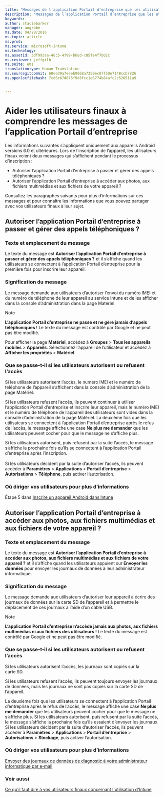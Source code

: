```yaml
---
title: "Messages de l’application Portail d’entreprise que les utilisateurs peuvent voir | Microsoft Intune"
description: "Messages de l’application Portail d’entreprise que les utilisateurs finaux d’Intune peuvent voir"
keywords: 
author: staciebarker
manager: angrobe
ms.date: 04/28/2016
ms.topic: article
ms.prod: 
ms.service: microsoft-intune
ms.technology: 
ms.assetid: 3df993aa-48c5-4799-b68d-c85fe4f7b02c
ms.reviewer: jeffgilb
ms.suite: ems
translationtype: Human Translation
ms.sourcegitcommit: 60ee39a7eeeb9068a7350ec87f60e7148ccb7826
ms.openlocfilehash: 7cd6c67d875f9d8fcc1e6774b84afc2c526511a9


---
```


# Aider les utilisateurs finaux à comprendre les messages de l’application Portail d’entreprise

Les informations suivantes s’appliquent uniquement aux appareils Android versions 6.0 et ultérieures. Lors de l’inscription de l’appareil, les utilisateurs finaux voient deux messages qui s’affichent pendant le processus d’inscription :

- Autoriser l’application Portail d’entreprise à passer et gérer des appels téléphoniques ?
- Autoriser l’application Portail d’entreprise à accéder aux photos, aux fichiers multimédias et aux fichiers de votre appareil ?

Consultez les paragraphes suivants pour plus d’informations sur ces messages et pour connaître les informations que vous pouvez partager avec vos utilisateurs finaux à leur sujet.

## Autoriser l’application Portail d’entreprise à passer et gérer des appels téléphoniques ?

### Texte et emplacement du message
Le texte du message est **Autoriser l’application Portail d’entreprise à passer et gérer des appels téléphoniques ?** et il s’affiche quand les utilisateurs se connectent à l’application Portail d’entreprise pour la première fois pour inscrire leur appareil.

### Signification du message
Le message demande aux utilisateurs d’autoriser l’envoi du numéro IMEI et du numéro de téléphone de leur appareil au service Intune et de les afficher dans la console d’administration dans la page Matériel.

> [!NOTE]
> **L’application Portail d’entreprise ne passe et ne gère jamais d’appels téléphoniques !** Le texte du message est contrôlé par Google et ne peut pas être modifié.

Pour afficher la page **Matériel**, accédez à **Groupes** > **Tous les appareils mobiles** > **Appareils**. Sélectionnez l’appareil de l’utilisateur et accédez à **Afficher les propriétés** > **Matériel**.

### Que se passe-t-il si les utilisateurs autorisent ou refusent l’accès
Si les utilisateurs autorisent l’accès, le numéro IMEI et le numéro de téléphone de l’appareil s’affichent dans la console d’administration de la page Matériel.

Si les utilisateurs refusent l’accès, ils peuvent continuer à utiliser l’application Portail d’entreprise et inscrire leur appareil, mais le numéro IMEI et le numéro de téléphone de l’appareil des utilisateurs sont vides dans la console d’administration de la page Matériel. La deuxième fois que les utilisateurs se connectent à l’application Portail d’entreprise après le refus de l’accès, le message affiche une case **Ne plus me demander** que les utilisateurs peuvent cocher pour que le message ne s’affiche plus.

Si les utilisateurs autorisent, puis refusent par la suite l’accès, le message s’affiche la prochaine fois qu’ils se connectent à l’application Portail d’entreprise après l’inscription.</br></br>Si les utilisateurs décident par la suite d’autoriser l’accès, ils peuvent accéder à **Paramètres** > **Applications** > **Portail d’entreprise** > **Autorisations** > **Téléphone**, puis activer l’autorisation.

### Où diriger vos utilisateurs pour plus d’informations
Étape 5 dans [Inscrire un appareil Android dans Intune](/Intune/EndUser/enroll-your-device-in-intune-android)

## Autoriser l’application Portail d’entreprise à accéder aux photos, aux fichiers multimédias et aux fichiers de votre appareil ?

### Texte et emplacement du message
Le texte du message est **Autoriser l’application Portail d’entreprise à accéder aux photos, aux fichiers multimédias et aux fichiers de votre appareil ?** et il s’affiche quand les utilisateurs appuient sur **Envoyer les données** pour envoyer les journaux de données à leur administrateur informatique.

### Signification du message
Le message demande aux utilisateurs d’autoriser leur appareil à écrire des journaux de données sur la carte SD de l’appareil et à permettre le déplacement de ces journaux à l’aide d’un câble USB.   

> [!NOTE]
> **L’application Portail d’entreprise n’accède jamais aux photos, aux fichiers multimédias ni aux fichiers des utilisateurs !** Le texte du message est contrôlé par Google et ne peut pas être modifié.

### Que se passe-t-il si les utilisateurs autorisent ou refusent l’accès
Si les utilisateurs autorisent l’accès, les journaux sont copiés sur la carte SD.

Si les utilisateurs refusent l’accès, ils peuvent toujours envoyer les journaux de données, mais les journaux ne sont pas copiés sur la carte SD de l’appareil.

La deuxième fois que les utilisateurs se connectent à l’application Portail d’entreprise après le refus de l’accès, le message affiche une case **Ne plus me demander** que les utilisateurs peuvent cocher pour que le message ne s’affiche plus. Si les utilisateurs autorisent, puis refusent par la suite l’accès, le message s’affiche la prochaine fois qu’ils essaient d’envoyer les journaux. Si les utilisateurs décident par la suite d’autoriser l’accès, ils peuvent accéder à **Paramètres** > **Applications** > **Portail d’entreprise** > **Autorisations** > **Stockage**, puis activer l’autorisation.

### Où diriger vos utilisateurs pour plus d’informations
[Envoyer des journaux de données de diagnostic à votre administrateur informatique par e-mail](/Intune/EndUser/send-diagnostic-data-logs-to-your-it-administrator-using-email-android)


### Voir aussi
[Ce qu'il faut dire à vos utilisateurs finaux concernant l'utilisation d'Intune](/intune/deploy-use/what-to-tell-your-end-users-about-using-microsoft-intune)



<!--HONumber=Jul16_HO4-->


